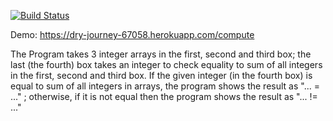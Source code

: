 [![Build Status](https://travis-ci.org/OmerParlakturk/myDemoApp.svg?branch=master)](https://travis-ci.org/OmerParlakturk/myDemoApp)

Demo:  https://dry-journey-67058.herokuapp.com/compute

The Program takes 3 integer arrays in the first, second and third box; the last (the fourth) box takes an integer to check equality to sum of all integers in the first, second and third box. If the given integer (in the fourth box) is equal to sum of all integers in arrays, the program shows the result as "... = ..." ; otherwise, if it is not equal then the program shows the result as "... != ..."
